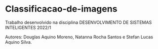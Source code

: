 # Classificacao-de-imagens

Trabalho desenvolvido na disciplina DESENVOLVIMENTO DE SISTEMAS INTELIGENTES
2022/1

Autores: Douglas Aquino Moreno, Natanna Rocha Santos e Stefan Lucas Aquino Silva.
